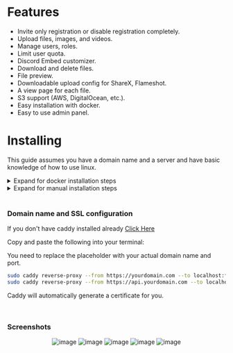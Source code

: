 # Features

- Invite only registration or disable registration completely.
- Upload files, images, and videos.
- Manage users, roles.
- Limit user quota.
- Discord Embed customizer.
- Download and delete files.
- File preview.
- Downloadable upload config for ShareX, Flameshot.
- A view page for each file.
- S3 support (AWS, DigitalOcean, etc.).
- Easy installation with docker.
- Easy to use admin panel.

# Installing

This guide assumes you have a domain name and a server and have basic knowledge of how to use linux.

<details>
<summary>Expand for docker installation steps</summary>

## Requirements

- `docker` and `docker compose` installed

Copy and paste the following into your terminal:

```bash
wget https://cdn.amog-us.club/docker-compose.yml
```

Fill in the `docker-compose.yml` environment with the appropriate values.
<br>
For arm64 CPUs like the Raspberry Pi 4 change the image to `ghcr.io/renzynx/bliss:latest-arm64` and `ghcr.io/renzynx/web:latest-arm64`.

```bash
docker compose up -d
```

To get the initial root account, run the following command:

```bash
docker exec api cat /app/initial_root_account.txt
```

Now you can login with the root account with owner permissions.

### Updating

To update the application, run the following command:

```bash
docker compose pull && docker compose up -d
```

</details>

<details>
<summary>Expand for manual installation steps</summary>

## Requirements

- `node` version 16.16.0 or higher
- `pm2` globally installed
- `yarn` globally installed
- `caddy` installed

### Backend Installation

Copy and paste the following into your terminal:

```bash
git clone https://github.com/renzynx/bliss.git

cd bliss/api

cp .env.example .env
```

Fill in the `.env` file with the appropriate values.

```bash
yarn install

yarn prisma migrate deploy

yarn build

pm2 start "yarn start:prod" --name "bliss-api"
```

### Frontend Installation

Copy and paste the following into your terminal:

```bash
cd ../web

cp .env.example .env
```

Fill in the `.env` file with the appropriate values.

```bash
yarn install

yarn build

pm2 start "yarn start" --name "bliss-web"
```

### Updating

To update the application, run the following command:

```bash
git pull
```

Then go through the installation steps again.

</details>

<br>

### Domain name and SSL configuration

If you don't have caddy installed already
[Click Here](https://caddyserver.com/docs/install)

Copy and paste the following into your terminal:

You need to replace the placeholder with your actual domain name and port.

```bash
sudo caddy reverse-proxy --from https://yourdomain.com --to localhost:frontend-port
sudo caddy reverse-proxy --from https://api.yourdomain.com --to localhost:backend-port
```

Caddy will automatically generate a certificate for you.

<br>

### Screenshots

<p align="center">
  <img src="https://cdn.amog-us.club/brave_waFaBL2KOu.png" alt="image" border="0">
  <img src="https://cdn.amog-us.club/brave_xMcC4PJwC2.png" alt="image" border="0">
  <img src="https://cdn.amog-us.club/brave_gik4VjMZZh.png" alt="image" border="0">
  <img src="https://cdn.amog-us.club/brave_5WBnr1445k.png" alt="image" border="0">
  <img src="https://cdn.amog-us.club/brave_lMi9EsTOsO.png" alt="image" border="0">
</p>
